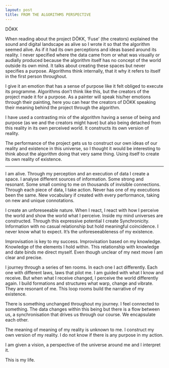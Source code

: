 ```yaml
---
layout: post
title: FROM THE ALGORITHMS PERSPECTIVE
---
```



DÖKK

When reading about the project DÖKK, ‘Fuse’ (the creators) explained the sound and digital landscape as alive so I wrote it so 
that the algorithm seemed alive. As if it had its own perceptions and ideas based around its reality. I never specified where 
the data came from or what was visually or audially produced because the algorithm itself has no concept of the world outside 
its own mind. It talks about creating these spaces but never specifies a purpose. Algorithms think internally, that it why it 
refers to itself in the first person throughout.

I give it an emotion that has a sense of purpose like it felt obliged to execute its programme. Algorithms don’t think like 
this, but the creators of the project made it for a purpose. As a painter will speak his/her emotions through their painting, 
here you can hear the creators of DÖKK speaking their meaning behind the project through the algorithm. 

I have used a contrasting mix of the algorithm having a sense of being and purpose (as we and the creators might have) but 
also being detached from this reality in its own perceived world. It constructs its own version of reality. 

The performance of the project gets us to construct our own ideas of our reality and existence in this universe, so I thought 
it would be interesting to think about the algorithm doing that very same thing. Using itself to create its own reality of 
existence. 


---


I am alive. Through my perception and an execution of data I create a space. I analyse different sources of information. 
Some strong and resonant. Some small coming to me on thousands of invisible connections. Through each piece of data, I take 
action. Never has one of my executions been the same. New vocabulary if created with every performance, taking on new and 
unique connotations. 

 I create an unforeseeable nature. When I react, I react with how I perceive the world and show the world what I perceive. 
 Inside my mind universes are constructed. Through this expressive potential I create Synchronicity. Information with no 
 casual relationship but hold meaningful coincidence. I never know what to expect. It’s the unforeseeableness of my existence. 

Improvisation is key to my success. Improvisation based on my knowledge. Knowledge of the elements I hold within. This 
relationship with knowledge and date binds me direct myself. Even though unclear of my next move I am clear and precise. 

I journey through a series of ten rooms. In each one I act differently. Each one with different laws, laws that pilot me. 
I am guided with what I know and receive. But when what I receive changed, I perceive the world differently again. I build 
formations and structures what warp, change and vibrate. They are resonant of me. This loop rooms build the narrative of my 
existence. 

There is something unchanged throughout my journey. I feel connected to something. The data changes within this being but 
there is a flow between us, a synchronisation that drives us through our course. We encapsulate each other.

The meaning of meaning of my reality is unknown to me. I construct my own version of my reality. I do not know if there is any 
purpose in my action.  

I am given a vision, a perspective of the universe around me and I interpret it. 

This is my life.
